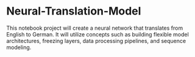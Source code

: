 # Neural-Translation-Model
This notebook project will create a neural network that translates from English to German. It will utilize concepts such as building flexible model architectures, freezing layers, data processing pipelines, and sequence modeling.
